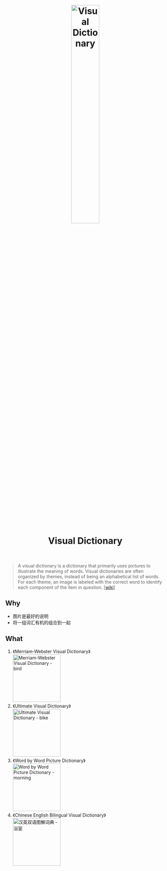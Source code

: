 <h1 align="center">
<br>
	<a href="https://www.google.com/search?q=bicycle+anatomy">
<img src="https://i.imgur.com/cNFyrc0.png" alt="Visual Dictionary" width="42%"/>
  </a>
  <br><br>
Visual Dictionary
  <br><br>
</h1>

> A visual dictionary is a dictionary that primarily uses pictures to illustrate the meaning of words. Visual dictionaries are often organized by themes, instead of being an alphabetical list of words. For each theme, an image is labeled with the correct word to identify each component of the item in question. [[wiki](https://www.wikiwand.com/en/Visual_dictionary)]


## Why 

* 图片是最好的说明
* 将一组词汇有机的组合到一起

## What

1. 《Merriam-Webster Visual Dictionary》 <br> <img src="https://i.imgur.com/bPgMBMn.png" alt="Merriam-Webster Visual Dictionary - bird" width="150"/>
1. 《Ultimate Visual Dictionary》 <br> <img src="https://i.imgur.com/cNFyrc0.png" alt="Ultimate Visual Dictionary - bike" width="150"/>
1. 《Word by Word Picture Dictionary》 <br> <img src="https://i.imgur.com/nplP9Ai.jpg" alt="Word by Word Picture Dictionary - morning" width="150"/>
1. 《Chinese English Bilingual Visual Dictionary》 <br> <img src="https://i.imgur.com/yLd2kag.jpeg" alt="汉英双语图解词典 - 浴室" width="150"/>


